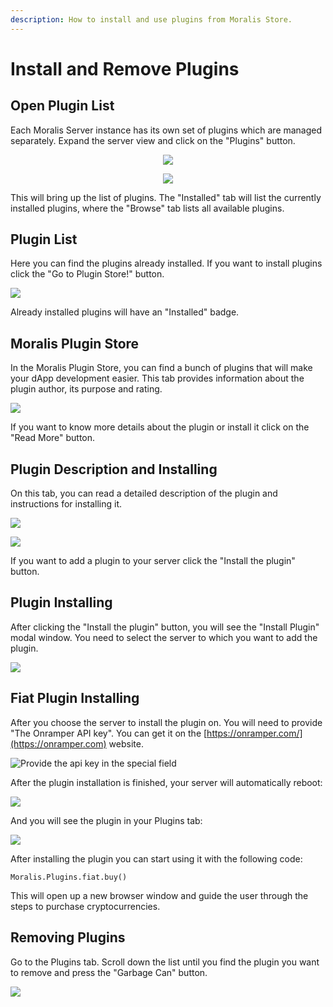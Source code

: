 ```yaml
---
description: How to install and use plugins from Moralis Store.
---
```


# Install and Remove Plugins

## Open Plugin List <a href="#open-plugin-list" id="open-plugin-list"></a>

Each Moralis Server instance has its own set of plugins which are managed separately. Expand the server view and click on the "Plugins" button.​

<p align="center">
  <img src="../../.gitbook/assets/Plugins1.png">
</p>

<p align="center">
  <img src="../../.gitbook/assets/Plugins2.png">
</p>

This will bring up the list of plugins. The "Installed" tab will list the currently installed plugins, where the "Browse" tab lists all available plugins.‌

## Plugin List <a href="#installing-plugins" id="installing-plugins"></a>

Here you can find the plugins already installed. If you want to install plugins click the "Go to Plugin Store!" button.

![](<../../.gitbook/assets/Plugins3.png>)

Already installed plugins will have an "Installed" badge.‌

## Moralis Plugin Store

In the Moralis Plugin Store, you can find a bunch of plugins that will make your dApp development easier. This tab provides information about the plugin author, its purpose and rating.

![](<../../.gitbook/assets/image (102).png>)

If you want to know more details about the plugin or install it click on the "Read More" button.

## Plugin Description and Installing

On this tab, you can read a detailed description of the plugin and instructions for installing it.

![](<../../.gitbook/assets/image (103).png>)

![](<../../.gitbook/assets/image (104).png>)

If you want to add a plugin to your server click the "Install the plugin" button.

## Plugin Installing

After clicking the "Install the plugin" button, you will see the "Install Plugin" modal window. You need to select the server to which you want to add the plugin.

![](<../../.gitbook/assets/Plugins4.png>)

## Fiat Plugin Installing

After you choose the server to install the plugin on. You will need to provide "The Onramper API key". You can get it on the [https://onramper.com/](https://onramper.com) website.

![Provide the api key in the special field](<../../.gitbook/assets/Plugins5.png>)

After the plugin installation is finished, your server will automatically reboot:

![](<../../.gitbook/assets/Plugins7.png>)

And you will see the plugin in your Plugins tab:

![](<../../.gitbook/assets/Plugins6.png>)

After installing the plugin you can start using it with the following code:

`Moralis.Plugins.fiat.buy()`

This will open up a new browser window and guide the user through the steps to purchase cryptocurrencies.

## Removing Plugins <a href="#removing-plugins" id="removing-plugins"></a>

Go to the Plugins tab. Scroll down the list until you find the plugin you want to remove and press the "Garbage Can" button.​

![](<../../.gitbook/assets/Plugins8.png>)
